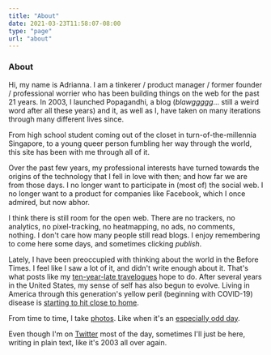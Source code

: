 ```yaml
---
title: "About"
date: 2021-03-23T11:58:07-08:00
type: "page"
url: "about"
---
```


### About

Hi, my name is Adrianna. I am a tinkerer / product manager / former founder / professional worrier who has been building things on the web for the past 21 years. In 2003, I launched Popagandhi, a blog (_blawggggg_... still a weird word after all these years) and it, as well as I, have taken on many iterations through many different lives since.

From high school student coming out of the closet in turn-of-the-millennia Singapore, to a young queer person fumbling her way through the world, this site has been with me through all of it.

Over the past few years, my professional interests have turned towards the origins of the technology that I fell in love with then; and how far we are from those days. I no longer want to participate in (most of) the social web. I no longer want to a product for companies like Facebook, which I once admired, but now abhor.

I think there is still room for the open web. There are no trackers, no analytics, no pixel-tracking, no heatmapping, no ads, no comments, nothing. I don't care how many people still read blogs. I enjoy remembering to come here some days, and sometimes clicking _publish_.

Lately, I have been preoccupied with thinking about the world in the Before Times. I feel like I saw a lot of it, and didn't write enough about it. That's what posts like my [ten-year-late travelogues](https://popagandhi.com/posts/2021-03-12-travelogues-ten-years-on/) hope to do. After several years in the United States, my sense of self has also begun to evolve. Living in America through this generation's yellow peril (beginning with COVID-19) disease is [starting to hit close to home](https://popagandhi.com/posts/2021-03-19-intersectional-grieving/).

From time to time, I take [photos](https://popagandhi.com/photos). Like when it's an [especially odd day](https://popagandhi.com/posts/2020-09-09-the-day-the-sky-turned-orange/).

Even though I'm on [Twitter](https://twitter.com/skinnylatte) most of the day, sometimes I'll just be here, writing in plain text, like it's 2003 all over again.
